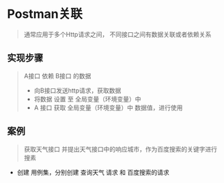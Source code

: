 # Postman关联

> 通常应用于多个Http请求之间， 不同接口之间有数据关联或者依赖关系

## 实现步骤

> A接口 依赖 B接口 的数据
>
> - 向B接口发送http请求，获取数据
> - 将数据 设置 至 全局变量（环境变量）中
> - A 接口 获取 全局变量（环境变量）中 数据值，进行使用

## 案例

> 获取天气接口 并提出天气接口中的响应城市，作为百度搜索的关键字进行搜素

* 创建 用例集，分别创建 查询天气 请求 和 百度搜索的请求

